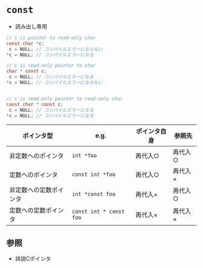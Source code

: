 # `const`
- 読み出し専用

```c
// c is pointer to read-only char
const char *c;
 c = NULL; // コンパイルエラーにならない
*c = NULL; // コンパイルエラーになる

// c is read-only pointer to char
char * const c;
 c = NULL; // コンパイルエラーになる
*c = NULL; // コンパイルエラーにならない


// c is read-only pointer to read-only char
const char * const c;
 c = NULL; // コンパイルエラーになる
*c = NULL; // コンパイルエラーになる
```

| ポインタ型             | e.g.                    | ポインタ自身 | 参照先   |
| -                      | -                       | -            | -        |
| 非定数へのポインタ     | `int *foo`              | 再代入○      | 再代入○  |
| 定数へのポインタ       | `const int *foo`        | 再代入○      | 再代入×  |
| 非定数への定数ポインタ | `int *const foo`        | 再代入×      | 再代入○  |
| 定数への定数ポインタ   | `const int * const foo` | 再代入×      | 再代入×  |

## 参照
- 詳説Cポインタ
